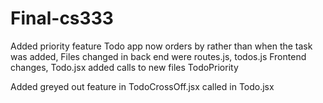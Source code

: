 # Final-cs333
Added priority feature Todo app now orders by rather than when the task was added, 
Files changed in back end were routes.js, todos.js
Frontend changes, Todo.jsx added calls to new files TodoPriority

Added greyed out feature in TodoCrossOff.jsx called in Todo.jsx

